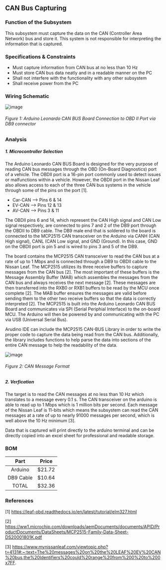 CAN Bus Capturing
---------------------------
### Function of the Subsystem
This subsystem must capture the data on the CAN (Controller Area Network) bus 
and store it. This system is not responsible for interpreting the information
that is captured.

### Specifications & Constraints
- Must capture information from CAN bus at no less than 10 Hz
- Must store CAN bus data neatly and in a readable manner on the PC
- Shall not interfere with the functionality with any other subsystem
- Shall receive power from the PC

### Wiring Schematic

![image](https://user-images.githubusercontent.com/100802413/215526784-682a9f8f-5de8-495e-bd05-458638799d19.png)

###### _Figure 1: Arduino Leonardo CAN BUS Board Connection to OBD II Port via DB9 connector_

### Analysis
##### 1. Microcontroller Selection
The Arduino Leonardo CAN BUS Board is designed for the very purpose of 
reading CAN bus messages through the OBD (On-Board Diagnostics) port of a vehicle. The OBDII port is a 16-pin port commonly used to detect issues or malfunctions within a vehicle. However, the OBDII port in the Nissan Leaf also allows access to each of the three CAN bus systems in the vehicle through some of the pins on the port [1]. 

- Car-CAN --> Pins 6 & 14
- EV-CAN  --> Pins 12 & 13
- AV-CAN  --> Pins 3 & 11
  
The OBDII pins 6 and 14, which represent the CAN High signal and CAN Low signal respectively, are connected to pins 7 and 2 of the DB9 port through the OBDII to DB9 cable. The DB9 male end that is soldered to the board is connected to the MCP2515 CAN transceiver on the Arduino via CANH (CAN High signal), CANL (CAN Low signal, and GND (Ground). In this case, GND on the OBDII port is pin 5 and is wired to pins 3 and 5 of the DB9.

The board contains the MCP2515 CAN transceiver to read the CAN bus at a rate of up to 1 Mbps and is connected through a DB9 to OBDII cable to the Nissan Leaf. The MCP2515 utilizes its three receive buffers to capture messages from the CAN bus [2]. The most important of these buffers is the Message Assembly Buffer (MAB) which assembles the messages from the CAN bus and always receives the next message [2]. These messages are then transferred into the RXB0 or RXB1 buffers to be read by the MCU once complete [2]. The MAB buffer ensures the messages are valid before sending them to the other two receive buffers so that the data is correctly interpreted [2]. The MCP2515 is built into the Arduino Leonardo CAN BUS Board and communicates via SPI (Serial Periphial Interface) to the on-board MCU. The Arduino will then be powered by and communicating with the PC via USB (Universal Serial Bus).

Arudino IDE can include the MCP2515 CAN-BUS Library in order to write the proper code to capture the data being read
from the CAN bus. Additionally, the library includes functions to help parse the data into sections of the entire CAN 
message to help the readability of the data.

![image](https://user-images.githubusercontent.com/100802413/214094157-84233b60-07c6-49e4-83a5-f8ffab02b584.png)

###### _Figure 2: CAN Message Format_

##### 2. Verfication
The target is to read the CAN messages at no less than 10 Hz which translates to a message every 0.1 s. The CAN transceiver
on the arduino is able to read up to 1 Mbps which is 1 million bits per second. Each message of the Nissan Leaf is 11-bits
which means the subsystem can read the CAN messages at a rate of up to nearly 91000 messages per second, which is well above the 
10 Hz minimum [3].

Data that is captured will print directly to the arduino terminal and can be directly copied into an excel sheet for professional and readable storage.

### BOM
| Part        | Price    |
|:-----------:|:--------:|
| Arduino     | $21.72   |
| DB9 Cable   | $10.64   |
| TOTAL       | $32.36   |

### References
[1] https://leaf-obd.readthedocs.io/en/latest/tutorial/elm327.html

[2] https://ww1.microchip.com/downloads/aemDocuments/documents/APID/ProductDocuments/DataSheets/MCP2515-Family-Data-Sheet-DS20001801K.pdf

[3] https://www.mynissanleaf.com/viewtopic.php?t=4131#:~:text=The%20messages%20on%20the%20LEAF%20EV%20CAN%20bus,the%20Identifiers%20could%20range%20from%200%20to%200x7FF.
